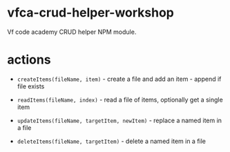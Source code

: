 # vfca-crud-helper-workshop
Vf code academy CRUD helper NPM module.


# actions

- `createItems(fileName, item)` - create a file and add an item - append if file exists

- `readItems(fileName, index)` - read a file of items, optionally get a single item

- `updateItems(fileName, targetItem, newItem)` - replace a named item in a file

- `deleteItems(fileName, targetItem)` - delete a named item in a file